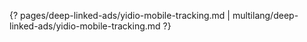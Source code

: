 {? pages/deep-linked-ads/yidio-mobile-tracking.md | multilang/deep-linked-ads/yidio-mobile-tracking.md ?}
